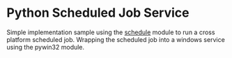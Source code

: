 # Python Scheduled Job Service
Simple implementation sample using the [schedule](https://github.com/dbader/schedule) module to run a cross platform scheduled job.
Wrapping the scheduled job into a windows service using the pywin32 module.